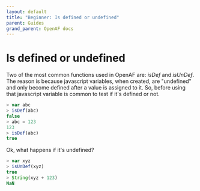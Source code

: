 ```yaml
---
layout: default
title: "Beginner: Is defined or undefined"
parent: Guides
grand_parent: OpenAF docs
---
```


# Is defined or undefined

Two of the most common functions used in OpenAF are: _isDef_ and _isUnDef_. The reason is because javascript variables, when created, are "undefined" and only become defined after a value is assigned to it. So, before using that javascript variable is common to test if it's defined or not.

````javascript
> var abc
> isDef(abc)
false
> abc = 123
123
> isDef(abc)
true
````

Ok, what happens if it's undefined?

````javascript
> var xyz
> isUnDef(xyz)
true
> String(xyz + 123)
NaN
````